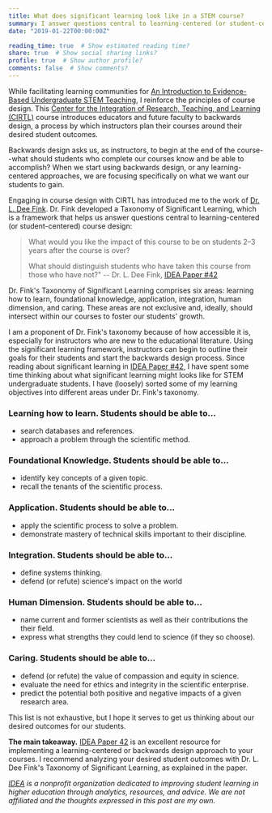 ```yaml
---
title: What does significant learning look like in a STEM course?
summary: I answer questions central to learning-centered (or student-centered) course design in STEM courses.
date: "2019-01-22T00:00:00Z"

reading_time: true  # Show estimated reading time?
share: true  # Show social sharing links?
profile: true  # Show author profile?
comments: false  # Show comments?
---
```

While facilitating learning communities for [An Introduction to Evidence-Based Undergraduate STEM Teaching](http://stemteachingcourse.org/), I reinforce the principles of course design. This [Center for the Integration of Research, Teaching, and Learning (CIRTL)](https://www.cirtl.net/) course introduces educators and future faculty to backwards design, a process by which instructors plan their courses around their desired student outcomes.

Backwards design asks us, as instructors, to begin at the end of the course--what should students who complete our courses know and be able to accomplish? When we start using backwards design, or any learning-centered approaches, we are focusing specifically on what we want our students to gain.

Engaging in course design with CIRTL has introduced me to the work of [Dr. L. Dee Fink](http://finkconsulting.info/). Dr. Fink developed a Taxonomy of Significant Learning, which is a framework that helps us answer questions central to learning-centered (or student-centered) course design:

>What would you like the impact of this course to be on students 2–3 years after the course is over?
>
>What should distinguish students who have taken this course from those who have not?"
>-- Dr. L. Dee Fink, [IDEA Paper #42](https://www.ideaedu.org/Portals/0/Uploads/Documents/IDEA%20Papers/IDEA%20Papers/Idea_Paper_42.pdf)

Dr. Fink's Taxonomy of Significant Learning comprises six areas: learning how to learn, foundational knowledge, application, integration, human dimension, and caring. These areas are not exclusive and, ideally, should intersect within our courses to foster our students' growth.

I am a proponent of Dr. Fink's taxonomy because of how accessible it is, especially for instructors who are new to the educational literature. Using the significant learning framework, instructors can begin to outline their goals for their students and start the backwards design process. Since reading about significant learning in [IDEA Paper #42](https://www.ideaedu.org/Portals/0/Uploads/Documents/IDEA%20Papers/IDEA%20Papers/Idea_Paper_42.pdf), I have spent some time thinking about what significant learning might looks like for STEM undergraduate students. I have (loosely) sorted some of my learning objectives into different areas under Dr. Fink's taxonomy.

### Learning how to learn. Students should be able to…
* search databases and references.
* approach a problem through the scientific method.

### Foundational Knowledge. Students should be able to…
* identify key concepts of a given topic.
* recall the tenants of the scientific process.

### Application. Students should be able to…
* apply the scientific process to solve a problem.
* demonstrate mastery of technical skills important to their discipline.

### Integration. Students should be able to…
* define systems thinking.
* defend (or refute) science's impact on the world

### Human Dimension. Students should be able to…
* name current and former scientists as well as their contributions the their field.
* express what strengths they could lend to science (if they so choose).

### Caring. Students should be able to…
* defend (or refute) the value of compassion and equity in science.
* evaluate the need for ethics and integrity in the scientific enterprise.
* predict the potential both positive and negative impacts of a given research area.

This list is not exhaustive, but I hope it serves to get us thinking about our desired outcomes for our students.

**The main takeaway.** [IDEA Paper 42](https://www.ideaedu.org/Portals/0/Uploads/Documents/IDEA%20Papers/IDEA%20Papers/Idea_Paper_42.pdf) is an excellent resource for implementing a learning-centered or backwards design approach to your courses. I recommend analyzing your desired student outcomes with Dr. L. Dee Fink's Taxonomy of Significant Learning, as explained in the paper.

*[IDEA](https://www.ideaedu.org/) is a nonprofit organization dedicated to improving student learning in higher education through analytics, resources, and advice. We are not affiliated and the thoughts expressed in this post are my own.*
